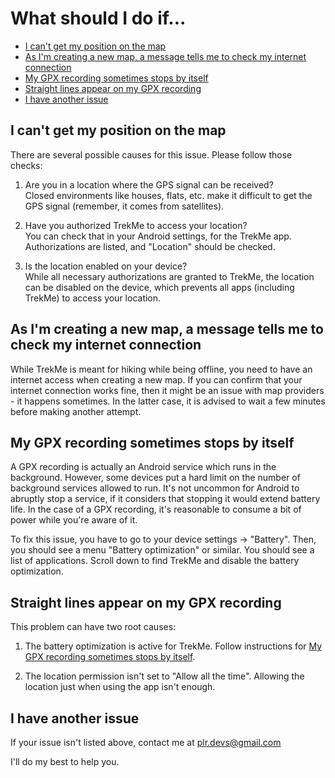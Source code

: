 # What should I do if...

* [I can't get my position on the map](#i-cant-get-my-position-on-the-map)
* [As I'm creating a new map, a message tells me to check my internet connection](#as-im-creating-a-new-map-a-message-tells-me-to-check-my-internet-connection)
* [My GPX recording sometimes stops by itself](#my-gpx-recording-sometimes-stops-by-itself)
* [Straight lines appear on my GPX recording](#straight-lines-appear-on-my-gpx-recording)
* [I have another issue](#i-have-another-issue)


## I can't get my position on the map

There are several possible causes for this issue. Please follow those checks:

1. Are you in a location where the GPS signal can be received?\
Closed environments like houses, flats, etc. make it difficult to get the GPS signal (remember, it
comes from satellites).

2. Have you authorized TrekMe to access your location?\
You can check that in your Android settings, for the TrekMe app. Authorizations are listed, and
"Location" should be checked. 

3. Is the location enabled on your device?\
While all necessary authorizations are granted to TrekMe, the location can be disabled on the device,
which prevents all apps (including TrekMe) to access your location.

## As I'm creating a new map, a message tells me to check my internet connection

While TrekMe is meant for hiking while being offline, you need to have an internet access when 
creating a new map. If you can confirm that your internet connection works fine, then it might be an
issue with map providers - it happens sometimes. In the latter case, it is advised to wait a few
minutes before making another attempt.

## My GPX recording sometimes stops by itself

A GPX recording is actually an Android service which runs in the background. However, some devices
put a hard limit on the number of background services allowed to run.
It's not uncommon for Android to abruptly stop a service, if it considers that stopping it would 
extend battery life. In the case of a GPX recording, it's reasonable to consume a bit of power while
you're aware of it.

To fix this issue, you have to go to your device settings -> "Battery". Then, you should see a menu
"Battery optimization" or similar. You should see a list of applications. Scroll down to find TrekMe
and disable the battery optimization.

## Straight lines appear on my GPX recording

This problem can have two root causes:

1. The battery optimization is active for TrekMe. Follow instructions for [My GPX recording sometimes stops by itself](#my-gpx-recording-sometimes-stops-by-itself).

2. The location permission isn't set to "Allow all the time". Allowing the location just when using 
the app isn't enough.

## I have another issue

If your issue isn't listed above, contact me at plr.devs@gmail.com

I'll do my best to help you.



